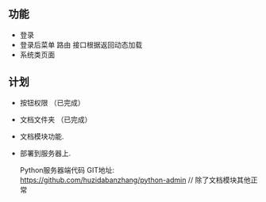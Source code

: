 ## 功能

* 登录
* 登录后菜单 路由 接口根据返回动态加载
* 系统类页面

## 计划
* 按钮权限 （已完成）
* 文档文件夹 （已完成）
* 文档模块功能. 
* 部署到服务器上. 

  Python服务器端代码 GIT地址: https://github.com/huzidabanzhang/python-admin // 除了文档模块其他正常
